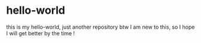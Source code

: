 # hello-world
this is my hello-world, just another repository
btw I am new to this, so I hope I will get better by the time ! 
